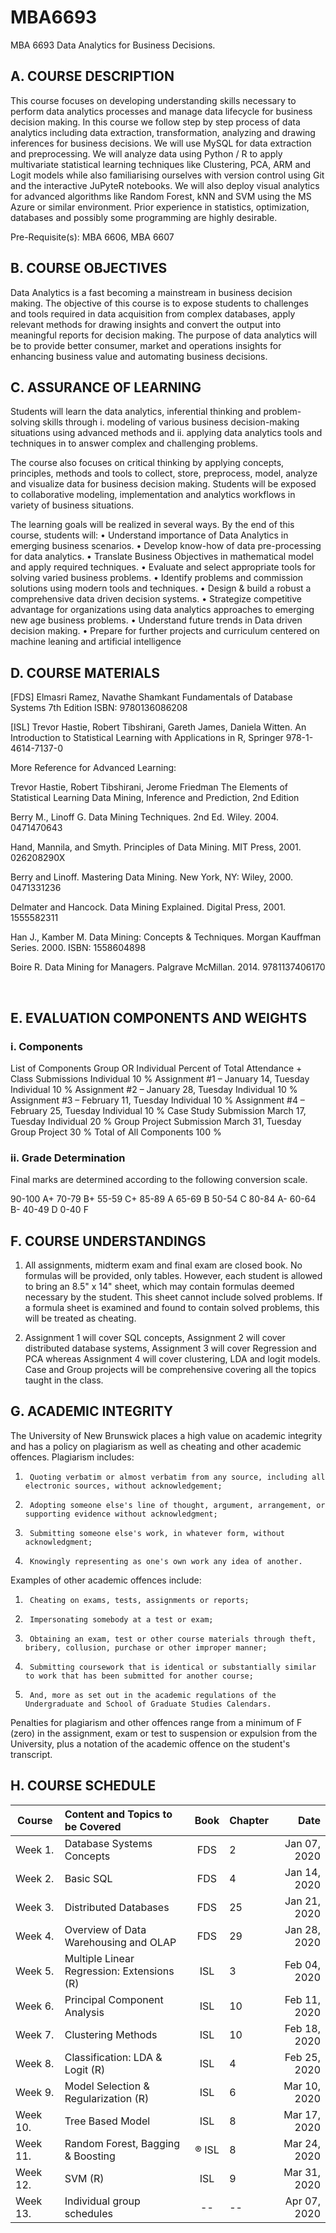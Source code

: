 # MBA6693
MBA 6693 Data Analytics for Business Decisions.

## A.	COURSE DESCRIPTION

This course focuses on developing understanding skills necessary to perform data analytics processes and manage data lifecycle for business decision making. In this course we follow step by step process of data analytics including data extraction, transformation, analyzing and drawing inferences for business decisions. We will use MySQL for data extraction and preprocessing. We will analyze data using Python / R to apply multivariate statistical learning techniques like Clustering, PCA, ARM and Logit models while also familiarising ourselves with version control using Git and the interactive JuPyteR notebooks. We will also deploy visual analytics for advanced algorithms like Random Forest, kNN and SVM using the MS Azure or similar environment. Prior experience in statistics, optimization, databases and possibly some programming are highly desirable. 

Pre-Requisite(s):	MBA 6606, MBA 6607

## B.	COURSE OBJECTIVES

Data Analytics is a fast becoming a mainstream in business decision making. The objective of this course is to expose students to challenges and tools required in data acquisition from complex databases, apply relevant methods for drawing insights and convert the output into meaningful reports for decision making. The purpose of data analytics will be to provide better consumer, market and operations insights for enhancing business value and automating business decisions. 

## C.	ASSURANCE OF LEARNING

Students will learn the data analytics, inferential thinking and problem-solving skills through 
i.	modeling of various business decision-making situations using advanced methods and
ii.	applying data analytics tools and techniques in to answer complex and challenging problems.

The course also focuses on critical thinking by applying concepts, principles, methods and tools to collect, store, preprocess, model, analyze and visualize data for business decision making. Students will be exposed to collaborative modeling, implementation and analytics workflows in variety of business situations.

The learning goals will be realized in several ways. By the end of this course, students will:
•	Understand importance of Data Analytics in emerging business scenarios.
•	Develop know-how of data pre-processing for data analytics.
•	Translate Business Objectives in mathematical model and apply required techniques.
•	Evaluate and select appropriate tools for solving varied business problems.
•	Identify problems and commission solutions using modern tools and techniques.
•	Design & build a robust a comprehensive data driven decision systems.
•	Strategize competitive advantage for organizations using data analytics approaches to emerging new age business problems.
•	Understand future trends in Data driven decision making.
•	Prepare for further projects and curriculum centered on machine leaning and artificial intelligence

## D.	COURSE MATERIALS
	
[FDS] Elmasri Ramez, Navathe Shamkant Fundamentals of Database Systems 7th Edition
ISBN: 9780136086208

[ISL] Trevor Hastie, Robert Tibshirani, Gareth James, Daniela Witten. An Introduction to Statistical Learning with Applications in R, Springer 978-1-4614-7137-0

More Reference for Advanced Learning:

Trevor Hastie, Robert Tibshirani, Jerome Friedman The Elements of Statistical Learning Data Mining, Inference and Prediction, 2nd Edition

Berry M., Linoff G. Data Mining Techniques. 2nd Ed. Wiley. 2004. 0471470643

Hand, Mannila, and Smyth. Principles of Data Mining. MIT Press, 2001. 026208290X

Berry and Linoff. Mastering Data Mining. New York, NY: Wiley, 2000. 0471331236

Delmater and Hancock. Data Mining Explained. Digital Press, 2001. 1555582311

Han J., Kamber M. Data Mining: Concepts & Techniques. Morgan Kauffman Series. 2000. ISBN: 1558604898

Boire R. Data Mining for Managers. Palgrave McMillan. 2014. 9781137406170

 
## E.	EVALUATION COMPONENTS AND WEIGHTS

### i.	Components


List of Components	Group OR Individual	Percent of Total
Attendance + Class Submissions	Individual	10 %
Assignment #1 – January 14, Tuesday	Individual	10 %
Assignment #2 – January 28, Tuesday	Individual	10 %
Assignment #3 – February 11, Tuesday	Individual	10 %
Assignment #4 – February 25, Tuesday	Individual	10 %
Case Study Submission March 17, Tuesday 	Individual	20 %
Group Project Submission March 31, Tuesday	Group Project	30 %
			Total of All Components		100 %

 
### ii.	Grade Determination
Final marks are determined according to the following conversion scale. 

90-100          A+                    		70-79          B+                 	55-59		C+
85-89            A                     		65-69          B                   	50-54		C
80-84            A-                  		60-64          B-                  	40-49		D
                                                                                   			0-40         	F

## F.	COURSE UNDERSTANDINGS
1. 	All assignments, midterm exam and final exam are closed book.  No formulas will be provided, only tables. However, each student is allowed to bring an 8.5" x 14" sheet, which may contain formulas deemed necessary by the student. This sheet cannot include solved problems. If a formula sheet is examined and found to contain solved problems, this will be treated as cheating.

2. 	Assignment 1 will cover SQL concepts, Assignment 2 will cover distributed database systems, Assignment 3 will cover Regression and PCA whereas Assignment 4 will cover clustering, LDA and logit models. Case and Group projects will be comprehensive covering all the topics taught in the class.  

## G.	ACADEMIC INTEGRITY
The University of New Brunswick places a high value on academic integrity and has a policy on plagiarism as well as cheating and other academic offences. Plagiarism includes: 
1.      Quoting verbatim or almost verbatim from any source, including all electronic sources, without acknowledgement;   
2.      Adopting someone else's line of thought, argument, arrangement, or supporting evidence without acknowledgment;  
3.      Submitting someone else's work, in whatever form, without acknowledgment;  
4.      Knowingly representing as one's own work any idea of another.    
Examples of other academic offences include: 
1.      Cheating on exams, tests, assignments or reports;  
2.      Impersonating somebody at a test or exam;   
3.      Obtaining an exam, test or other course materials through theft, bribery, collusion, purchase or other improper manner;   
4.      Submitting coursework that is identical or substantially similar to work that has been submitted for another course;   
5.      And, more as set out in the academic regulations of the Undergraduate and School of Graduate Studies Calendars.   
Penalties for plagiarism and other offences range from a minimum of F (zero) in the assignment, exam or test to suspension or expulsion from the University, plus a notation of the academic offence on the student's transcript.  

## H.	COURSE SCHEDULE

|Course |Content and Topics to be Covered		|		Book	| Chapter|		Date|
|---|:---|:---:|---|---:|
|Week 1.|	Database Systems Concepts		|		FDS	|	2|	Jan 07, 2020|
|Week 2.|	Basic SQL				|		FDS	|	4|	Jan 14, 2020|
|Week 3.|	Distributed Databases			|		FDS	|	25|	Jan 21, 2020|
|Week 4.|	Overview of Data Warehousing and OLAP	|	FDS		|29|	Jan 28, 2020|
|Week 5.|	Multiple Linear Regression: Extensions (R) |		ISL	|	3	| Feb 04, 2020|
|Week 6.|	Principal Component Analysis		|	ISL		|10|	Feb 11, 2020|
|Week 7.|	Clustering Methods			|		ISL	|	10	|Feb 18, 2020|
|Week 8.|	Classification: LDA & Logit (R)		|	ISL		|4|	Feb 25, 2020|
|Week 9.|	Model Selection & Regularization (R) 	|	ISL		|6|	Mar 10, 2020|
|Week 10.|	Tree Based Model		|			ISL|		8	|Mar 17, 2020|
|Week 11.|	Random Forest, Bagging & Boosting|	 ®		ISL|		8	|Mar 24, 2020 |
|Week 12.|	SVM (R)				|		ISL	|	9|	Mar 31, 2020|
|Week 13.|	Individual group schedules 	|	--|		--	|Apr 07, 2020|

